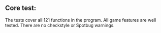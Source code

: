 ## Core test:

The tests cover all 121 functions in the program. All game features are well tested. There are no checkstyle or Spotbug warnings.